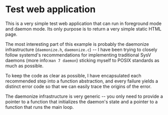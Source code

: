 Test web application
====================
This is a very simple test web application that can run in foreground mode and
daemon mode. Its only purpose is to return a very simple static HTML page.

The most interesting part of this example is probably the daemonize
infrastructure (`daemonize.h`, `daemonize.c`) -- I have been trying to closely
follow systemd's recommendations for implementing traditional SysV daemons
(more info:`man 7 daemon`) sticking myself to POSIX standards as much as
possible.

To keep the code as clear as possible, I have encapsulated each recommended
step into a function abstraction, and every failure yields a distinct error
code so that we can easily trace the origins of the error.

The daemonize infrastructure is very generic -- you only need to provide a
pointer to a function that initializes the daemon's state and a pointer to
a function that runs the main loop.
